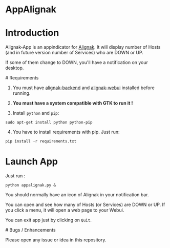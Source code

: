 # AppAlignak

# Introduction

Alignak-App is an appindicator for [Alignak](https://alignak-monitoring.github.io). It will display number of Hosts (and in future version number of Services) who are DOWN or UP.

If some of them change to DOWN, you'll have a notification on your desktop.

# Requirements

1. You must have [alignak-backend](http://alignak-backend.readthedocs.io/en/latest/) and [alignak-webui](http://alignak-web-ui.readthedocs.io/) installed before running.

2. **You must have a system compatible with GTK to run it !**

3. Install `python` and `pip`:

`sudo apt-get install python python-pip`

4. You have to install requirements with pip. Just run:

`pip install -r requirements.txt`

# Launch App

Just run :

`python appalignak.py &`

You should normally have an icon of Alignak in your notification bar.

You can open and see how many of Hosts (or Services) are DOWN or UP. If you click a menu, it will open a web page to your Webui.

You can exit app just by clicking on `Quit`.

# Bugs / Enhancements

Please open any issue or idea in this repository.
